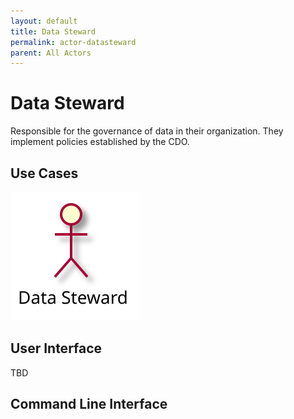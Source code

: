 ```yaml
---
layout: default
title: Data Steward
permalink: actor-datasteward
parent: All Actors
---
```


# Data Steward

Responsible for the governance of data in their organization. They implement policies established by the CDO.



## Use Cases


  
![Use Case Diagram](./usecase.svg)

## User Interface
TBD

## Command Line Interface

